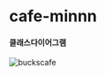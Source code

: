 ﻿# cafe-minnn

 #### 클래스다이어그램
![buckscafe](https://github.com/minnnkyeng/cafe-minnn/assets/50660720/ed739142-715d-481e-a25c-41381abfacc5)
